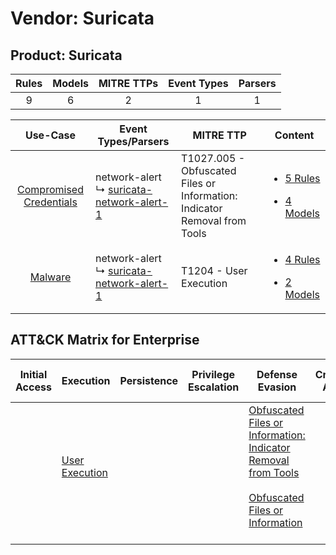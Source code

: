 Vendor: Suricata
================
Product: Suricata
-----------------
| Rules | Models | MITRE TTPs | Event Types | Parsers |
|:-----:|:------:|:----------:|:-----------:|:-------:|
|   9   |   6    |     2      |      1      |    1    |

|                                  Use-Case                                  | Event Types/Parsers                                                                                    | MITRE TTP                                                                     | Content                                                                                                              |
|:--------------------------------------------------------------------------:| ------------------------------------------------------------------------------------------------------ | ----------------------------------------------------------------------------- | -------------------------------------------------------------------------------------------------------------------- |
| [Compromised Credentials](../../../UseCases/uc_compromised_credentials.md) |  network-alert<br> ↳ [suricata-network-alert-1](Parsers/parserContent_suricata-network-alert-1.md)<br> | T1027.005 - Obfuscated Files or Information: Indicator Removal from Tools<br> | [<ul><li>5 Rules</li></ul><ul><li>4 Models</li></ul>](Rules_Models/r_m_suricata_suricata_Compromised_Credentials.md) |
|                 [Malware](../../../UseCases/uc_malware.md)                 |  network-alert<br> ↳ [suricata-network-alert-1](Parsers/parserContent_suricata-network-alert-1.md)<br> | T1204 - User Execution<br>                                                    | [<ul><li>4 Rules</li></ul><ul><li>2 Models</li></ul>](Rules_Models/r_m_suricata_suricata_Malware.md)                 |

ATT&CK Matrix for Enterprise
----------------------------
| Initial Access | Execution                                                           | Persistence | Privilege Escalation | Defense Evasion                                                                                                                                                                                            | Credential Access | Discovery | Lateral Movement | Collection | Command and Control | Exfiltration | Impact |
| -------------- | ------------------------------------------------------------------- | ----------- | -------------------- | ---------------------------------------------------------------------------------------------------------------------------------------------------------------------------------------------------------- | ----------------- | --------- | ---------------- | ---------- | ------------------- | ------------ | ------ |
|                | [User Execution](https://attack.mitre.org/techniques/T1204)<br><br> |             |                      | [Obfuscated Files or Information: Indicator Removal from Tools](https://attack.mitre.org/techniques/T1027/005)<br><br>[Obfuscated Files or Information](https://attack.mitre.org/techniques/T1027)<br><br> |                   |           |                  |            |                     |              |        |